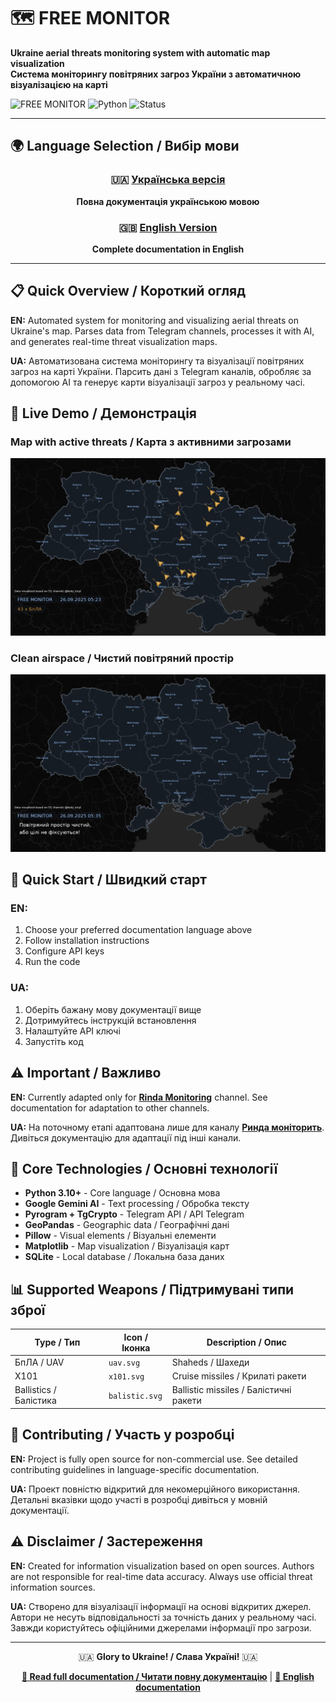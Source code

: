 # 🗺️ FREE MONITOR

**Ukraine aerial threats monitoring system with automatic map visualization**  
**Система моніторингу повітряних загроз України з автоматичною візуалізацією на карті**

![FREE MONITOR](https://img.shields.io/badge/FREE-MONITOR-blue?style=for-the-badge&logo=data:image/svg+xml;base64,PHN2ZyB3aWR0aD0iMjQiIGhlaWdodD0iMjQiIHZpZXdCb3g9IjAgMCAyNCAyNCIgZmlsbD0ibm9uZSIgeG1sbnM9Imh0dHA6Ly93d3cudzMub3JnLzIwMDAvc3ZnIj4KPHBhdGggZD0iTTMgM0gxMVY1SDNWMTdIMTVWMTFIMTdWMTlIMVYzWiIgZmlsbD0iY3VycmVudENvbG9yIi8+CjxwYXRoIGQ9Ik0yMyAxMUwyMSA5SDE5VjdIMjNWMTFaIiBmaWxsPSJjdXJyZW50Q29sb3IiLz4KPC9zdmc+)
![Python](https://img.shields.io/badge/Python-3.10+-3776ab?style=for-the-badge&logo=python&logoColor=white)
![Status](https://img.shields.io/badge/Status-Active-brightgreen?style=for-the-badge)


---

## 🌍 Language Selection / Вибір мови

<div align="center">

### 🇺🇦 [Українська версія](readme/README_UA.md)
**Повна документація українською мовою**

### 🇬🇧 [English Version](readme/README_EN.md)  
**Complete documentation in English**

</div>

---

## 📋 Quick Overview / Короткий огляд

**EN:** Automated system for monitoring and visualizing aerial threats on Ukraine's map. Parses data from Telegram channels, processes it with AI, and generates real-time threat visualization maps.

**UA:** Автоматизована система моніторингу та візуалізації повітряних загроз на карті України. Парсить дані з Telegram каналів, обробляє за допомогою AI та генерує карти візуалізації загроз у реальному часі.

## 📸 Live Demo / Демонстрація

### Map with active threats / Карта з активними загрозами
![Active threats](readme/preview_one.png)

### Clean airspace / Чистий повітряний простір  
![Clean map](readme/preview_second.png)

## 🚀 Quick Start / Швидкий старт

### EN:
1. Choose your preferred documentation language above
2. Follow installation instructions  
3. Configure API keys
4. Run the code

### UA:
1. Оберіть бажану мову документації вище
2. Дотримуйтесь інструкцій встановлення
3. Налаштуйте API ключі  
4. Запустіть код

## ⚠️ Important / Важливо

**EN:** Currently adapted only for **[Rinda Monitoring](https://t.me/kudy_letyt)** channel. See documentation for adaptation to other channels.

**UA:** На поточному етапі адаптована лише для каналу **[Ринда моніторить](https://t.me/kudy_letyt)**. Дивіться документацію для адаптації під інші канали.

## 🔧 Core Technologies / Основні технології

- **Python 3.10+** - Core language / Основна мова
- **Google Gemini AI** - Text processing / Обробка тексту  
- **Pyrogram + TgCrypto** - Telegram API / API Telegram
- **GeoPandas** - Geographic data / Географічні дані
- **Pillow** - Visual elements / Візуальні елементи
- **Matplotlib** - Map visualization / Візуалізація карт
- **SQLite** - Local database / Локальна база даних

## 📊 Supported Weapons / Підтримувані типи зброї

| Type / Тип | Icon / Іконка | Description / Опис |
|-----------|---------------|-------------------|
| БпЛА / UAV | `uav.svg` | Shaheds / Шахеди |
| Х101 | `x101.svg` | Cruise missiles / Крилаті ракети |
| Ballistics / Балістика | `balistic.svg` | Ballistic missiles / Балістичні ракети |

## 🤝 Contributing / Участь у розробці

**EN:** Project is fully open source for non-commercial use. See detailed contributing guidelines in language-specific documentation.

**UA:** Проект повністю відкритий для некомерційного використання. Детальні вказівки щодо участі в розробці дивіться у мовній документації.

## ⚠️ Disclaimer / Застереження

**EN:** Created for information visualization based on open sources. Authors are not responsible for real-time data accuracy. Always use official threat information sources.

**UA:** Створено для візуалізації інформації на основі відкритих джерел. Автори не несуть відповідальності за точність даних у реальному часі. Завжди користуйтесь офіційними джерелами інформації про загрози.

---

<div align="center">

🇺🇦 **Glory to Ukraine! / Слава Україні!** 🇺🇦

**[📖 Read full documentation / Читати повну документацію](readme/README_UA.md)** | **[📖 English documentation](readme/README_EN.md)**

</div>
